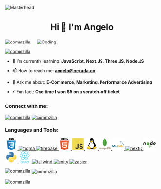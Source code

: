 ![Masterhead](https://s5.gifyu.com/images/SRZF9.gif)

<h1 align="center">Hi 👋 I'm Angelo </h1>
<h3 align="center"></h3>
<img align="right" alt="Coding" width="400" src="https://blogs.swarthmore.edu/its/wp-content/uploads/2022/12/ghsquirrel.gif">

<p align="left"> <img src="https://komarev.com/ghpvc/?username=commzilla&label=Profile%20views&color=0e75b6&style=flat" alt="commzilla" /> </p>

<p align="left"> <a href="https://twitter.com/commzilla" target="blank"><img src="https://img.shields.io/twitter/follow/commzilla?logo=twitter&style=for-the-badge" alt="commzilla" /></a> </p>

- 🌱 I’m currently learning: **JavaScript, Next.JS, Three.JS, Node.JS**

- 📫 How to reach me: **angelo@nexada.co**

- 💬 Ask me about: **E-Commerce, Marketing, Performance Advertising**

- ⚡ Fun fact: **One time I won $5 on a scratch-off ticket**

<h3 align="left">Connect with me:</h3>
<p align="left">
<a href="https://twitter.com/commzilla" target="blank"><img align="center" src="https://raw.githubusercontent.com/rahuldkjain/github-profile-readme-generator/master/src/images/icons/Social/twitter.svg" alt="commzilla" height="30" width="40" /></a>
<a href="https://instagram.com/commzilla" target="blank"><img align="center" src="https://raw.githubusercontent.com/rahuldkjain/github-profile-readme-generator/master/src/images/icons/Social/instagram.svg" alt="commzilla" height="30" width="40" /></a>
</p>

<h3 align="left">Languages and Tools:</h3>
<p align="left"> <a href="https://www.w3schools.com/css/" target="_blank" rel="noreferrer"> <img src="https://raw.githubusercontent.com/devicons/devicon/master/icons/css3/css3-original-wordmark.svg" alt="css3" width="40" height="40"/> </a> <a href="https://www.figma.com/" target="_blank" rel="noreferrer"> <img src="https://www.vectorlogo.zone/logos/figma/figma-icon.svg" alt="figma" width="40" height="40"/> </a> <a href="https://firebase.google.com/" target="_blank" rel="noreferrer"> <img src="https://www.vectorlogo.zone/logos/firebase/firebase-icon.svg" alt="firebase" width="40" height="40"/> </a> <a href="https://www.w3.org/html/" target="_blank" rel="noreferrer"> <img src="https://raw.githubusercontent.com/devicons/devicon/master/icons/html5/html5-original-wordmark.svg" alt="html5" width="40" height="40"/> </a> <a href="https://developer.mozilla.org/en-US/docs/Web/JavaScript" target="_blank" rel="noreferrer"> <img src="https://raw.githubusercontent.com/devicons/devicon/master/icons/javascript/javascript-original.svg" alt="javascript" width="40" height="40"/> </a> <a href="https://www.linux.org/" target="_blank" rel="noreferrer"> <img src="https://raw.githubusercontent.com/devicons/devicon/master/icons/linux/linux-original.svg" alt="linux" width="40" height="40"/> </a> <a href="https://www.mongodb.com/" target="_blank" rel="noreferrer"> <img src="https://raw.githubusercontent.com/devicons/devicon/master/icons/mongodb/mongodb-original-wordmark.svg" alt="mongodb" width="40" height="40"/> </a> <a href="https://www.mysql.com/" target="_blank" rel="noreferrer"> <img src="https://raw.githubusercontent.com/devicons/devicon/master/icons/mysql/mysql-original-wordmark.svg" alt="mysql" width="40" height="40"/> </a> <a href="https://nextjs.org/" target="_blank" rel="noreferrer"> <img src="https://cdn.worldvectorlogo.com/logos/nextjs-2.svg" alt="nextjs" width="40" height="40"/> </a> <a href="https://nodejs.org" target="_blank" rel="noreferrer"> <img src="https://raw.githubusercontent.com/devicons/devicon/master/icons/nodejs/nodejs-original-wordmark.svg" alt="nodejs" width="40" height="40"/> </a> <a href="https://www.python.org" target="_blank" rel="noreferrer"> <img src="https://raw.githubusercontent.com/devicons/devicon/master/icons/python/python-original.svg" alt="python" width="40" height="40"/> </a> <a href="https://reactjs.org/" target="_blank" rel="noreferrer"> <img src="https://raw.githubusercontent.com/devicons/devicon/master/icons/react/react-original-wordmark.svg" alt="react" width="40" height="40"/> </a> <a href="https://tailwindcss.com/" target="_blank" rel="noreferrer"> <img src="https://www.vectorlogo.zone/logos/tailwindcss/tailwindcss-icon.svg" alt="tailwind" width="40" height="40"/> </a> <a href="https://unity.com/" target="_blank" rel="noreferrer"> <img src="https://www.vectorlogo.zone/logos/unity3d/unity3d-icon.svg" alt="unity" width="40" height="40"/> </a> <a href="https://zapier.com" target="_blank" rel="noreferrer"> <img src="https://www.vectorlogo.zone/logos/zapier/zapier-icon.svg" alt="zapier" width="40" height="40"/> </a> </p>

<p><img align="left" src="https://github-readme-stats.vercel.app/api/top-langs?username=commzilla&show_icons=true&locale=en&layout=compact" alt="commzilla" /></p>

<p>&nbsp;<img align="center" src="https://github-readme-stats.vercel.app/api?username=commzilla&show_icons=true&locale=en" alt="commzilla" /></p>

<p><img align="center" src="https://github-readme-streak-stats.herokuapp.com/?user=acommzilla&" alt="commzilla" /></p>
